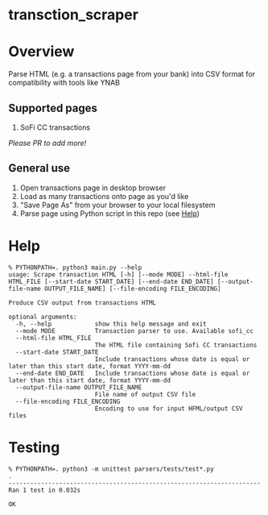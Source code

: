 # transction_scraper

# Overview

Parse HTML (e.g. a transactions page from your bank) into CSV format for compatibility with tools like YNAB

## Supported pages

1. SoFi CC transactions

_Please PR to add more!_

## General use

1. Open transactions page in desktop browser
1. Load as many transactions onto page as you'd like
1. "Save Page As" from your browser to your local filesystem
1. Parse page using Python script in this repo (see [Help](#help))

# Help

```console
% PYTHONPATH=. python3 main.py --help
usage: Scrape transaction HTML [-h] [--mode MODE] --html-file HTML_FILE [--start-date START_DATE] [--end-date END_DATE] [--output-file-name OUTPUT_FILE_NAME] [--file-encoding FILE_ENCODING]

Produce CSV output from transactions HTML

optional arguments:
  -h, --help            show this help message and exit
  --mode MODE           Transaction parser to use. Available sofi_cc
  --html-file HTML_FILE
                        The HTML file containing Sofi CC transactions
  --start-date START_DATE
                        Include transactions whose date is equal or later than this start date, format YYYY-mm-dd
  --end-date END_DATE   Include transactions whose date is equal or later than this start date, format YYYY-mm-dd
  --output-file-name OUTPUT_FILE_NAME
                        File name of output CSV file
  --file-encoding FILE_ENCODING
                        Encoding to use for input HFML/output CSV files
```

# Testing

```console
% PYTHONPATH=. python3 -m unittest parsers/tests/test*.py
.
----------------------------------------------------------------------
Ran 1 test in 0.032s

OK
```